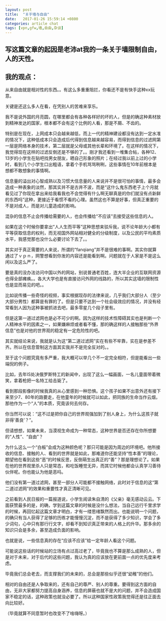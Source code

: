 ```yaml
---
layout: post
title:  "关于墙与自由"
date:   2017-01-26 15:59:14 +0800
categories: article chat
tags: [vpn,gfw,墙,自由,杂谈]
---
```


<article>
<h2>写这篇文章的起因是老沛at我的一条关于墙限制自由，人的天性。</h2>
<h2>我的观点：</h2>
<p>从来自由就是相对性的东西。。有这么多重重阻拦，你看还不是有快手这种xx玩意。</p>
<p>关键是还这么多人在看，在凭别人的苦难来享乐。</p>
<p>我不是说外国的月亮圆，在哪里都会有各种各样好的坏的人，但是的确这种素材放到精神发达的国家，根本都不会有这个比例的人看，那是不屑、不齿的。</p>
<p>特别是在现在，上网成本只会越来越低，而上一代的精神建设都没有达到一定水准的情况下，这种低成本只会造成后代得到信息越来越容易，而得到信息的过滤网第一层是网络本身的技术，第二层就是父母或其他长辈和环境了。在这样的情况下，我觉得现在这样的过滤反倒还是不够的了。。刚才我还看到一堆集合帖，各种12、13岁的小学生在贴吧找男女朋友，晒自己形象的照片；在经过我以前上过的小学时，看到几个小学生口出粗语，拿着个手机骂骂咧咧，这些事情在10年前根本是想都不敢想象的事情啊。</p>
<p>信息量的溢出对心智成熟以及习惯大信息量的人来说并不是很可怕的事情，最多会造成一种表象的淡然，那其实并不是古井不波，而是“这什么鬼东西老子上个月就看见过了你现在拿出来给我看我也不会觉得有什么啊无聊真是的你们就没有点新鲜的东西吗”这种，更接近于看惯不看的心理。虽然这也不算是好事，但真正重要的不是对成人，而是对儿童造成的影响。</p>
<p>混杂的信息不止会传播给需要的人，也会传播给“不应该”去接受这些信息的人。</p>
<p>如果在这个时候你要拿出“人人生而平等”这种思想来驳斥我，说不论年龄大小都有平等获取信息的权利，而无视国外网站相对健全的分级制度，以及公民的平均素质水平，我感觉那也没什么必要讨论下去了。。</p>
<p>其实对于真正需要的人来说，所谓的“fanqiang”并不是很难的事啊。其实你就算通过了ｖｐｎ，网警想看到你发的内容还是能看到啊。问题就在于人家是不是这么闲以及这么严了。</p>
<p>要是真的没办法访问中国以外的网站，别说普通老百姓，连大半企业的互联网资源也得全部瘫痪。。各大大学也是有直接访问外网的线路的，所以其实这墙的限制性也是显而易见的吧。。</p>
<p>比如说传播一些奇怪的视频，事实根据现存的法律来说，几乎我们大部分人（至少大部分男性）都算是有罪的了。但是只要不达到一个社会级效应的情况，并没有经常看到人因为这种事被抓进去吧，最多零星几个段子里有。</p>
<p>但是这第一道过滤网也是必不可少的啊。因为这样的技术性障碍其实也是判断一个人精神水平的因素之一，如果嫌麻烦或者看不懂，那的确这样的人接触那些“外界信息”也是对他的世界观的稳定有一定危险性的吧。</p>
<p>其实就结论来说，我就是认为这“第二道过滤网”实在有些不牢靠，实在是参差不齐。所以在信息管制这方面其实我并不是完全反对的。。</p>
<p>至于这个问题究竟有多严重，我大概可以举几个不一定完全相符，但是能看出一些端倪的例子。</p>
<p>比如，去年IS处决俄罗斯特工的新闻中，出现了这么一幅画面，一名儿童面带着微笑，拿着枪把一名特工给击毙了。</p>
<p>看到那段影像的时候我真的从心里感到一种恐惧。这个孩子如果不出意外还有接下来至少7、80年的路要走，在他童年的时候就可以如此，把同族的生命当作云烟，那他作为一个“人”的本质，究竟该何去何存。</p>
<p>你当然可以说：“这不过是把你自己的世界观强加到了别人身上，为什么这孩子就非得‘善良’？”。</p>
<p>但请想想，如果未来，当漠视生命成为一种常态，这种世界是否还存在你所想要的“人性”、“自由”？</p>
<p>为什么这么一个“白板”会成为这种颜色呢？那只可能是因为周边的环境吧。他所接收的信息、接触的人、看到的世界就是如此，那难道你还能坚持“性本善”的理论，期望他在看到这些“恶”的时候反思，反倒萌生出真正的“善”？那是理想论了。如果在他的世界观里杀人只是常态，和吃饭睡觉无异，而其它时候他都会认真学习善待伙伴呢。你也能认为他是恶吗。</p>
<p>他们没有第一道过滤网，甚至一部分人可能都不接触网络，此时对于信息的这“第二道过滤网”的效果和重要性才真正清晰可见。</p>
<p>之前看到人民日报的一篇报道说，小学生阅读朱自清的《父亲》毫无感动云云。下面获赞最多的是，的确，学到这篇文章的时候是没什么想法，当自己远行千里求学的时候，再回忆起这篇文章才明白，才有一缕思绪飘然而出。也能说明一个问题，的确只有当人获得了足够的历练才能慢慢沉淀，而不是获得了多少知识，学会了多少词句，心中只有那行行文字，却看不到知识真正带来的人格上的升华。那多余的知识只会是多余，甚至造成负面的影响。</p>
<p>也就是说，一些信息真的存在“应该不应该”给一定年龄人看这个问题。</p>
<p>可能说这些话的时候站的立场有点过高过老了，毕竟我也不算是那么成熟的人，但是对于未来，对于后代的这些问题，我认为真的应该放在更前面一点的优先度来考虑。</p>
<p>毕竟我们总会老去，而支撑我们的未来的，总会是那些似乎还很“幼稚”的他们。</p>
<p>相对的自由还是人争取来的，还有自己的尊严、别人的尊重。要得到这方面的自由，无非大家都努力提高自身涵养，信息的屏蔽也就不是大的问题，并不会造成国家不稳定的话，这种政策也就没必要了。所以这种国家性政策我觉得还是往正面去向比较好。</p>
<p>（毕竟就算不同意暂时也改变不了啥嗨呀。）</p>
</article>
